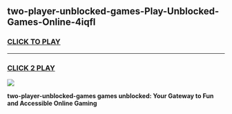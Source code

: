 
## two-player-unblocked-games-Play-Unblocked-Games-Online-4iqfl
<h3>
<a href="https://premium76.site?title=two-player-unblocked-games&ref=25A">CLICK TO PLAY</a></h3>
<hr>

<h3>
<a href="https://premium76.site?title=two-player-unblocked-games&ref=25A">CLICK 2 PLAY</a>
  
</h3>

<a href="https://premium76.site?title=two-player-unblocked-games&ref=25A"><img src="https://clearcache.store/games.png"></a>


**two-player-unblocked-games games unblocked: Your Gateway to Fun and Accessible Online Gaming**
